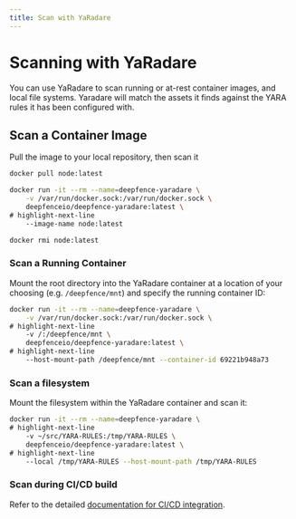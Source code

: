 ```yaml
---
title: Scan with YaRadare
---
```



# Scanning with YaRadare

You can use YaRadare to scan running or at-rest container images, and local file systems.  Yaradare will match the assets it finds against the YARA rules it has been configured with.

## Scan a Container Image

Pull the image to your local repository, then scan it

```bash
docker pull node:latest

docker run -it --rm --name=deepfence-yaradare \
    -v /var/run/docker.sock:/var/run/docker.sock \
    deepfenceio/deepfence-yaradare:latest \
# highlight-next-line
    --image-name node:latest

docker rmi node:latest
```

### Scan a Running Container

Mount the root directory into the YaRadare container at a location of your choosing (e.g. `/deepfence/mnt`) and specify the running container ID:

```bash
docker run -it --rm --name=deepfence-yaradare \
    -v /var/run/docker.sock:/var/run/docker.sock \
# highlight-next-line
    -v /:/deepfence/mnt \
    deepfenceio/deepfence-yaradare:latest \
# highlight-next-line
    --host-mount-path /deepfence/mnt --container-id 69221b948a73
```

### Scan a filesystem

Mount the filesystem within the YaRadare container and scan it:

```bash
docker run -it --rm --name=deepfence-yaradare \
# highlight-next-line
    -v ~/src/YARA-RULES:/tmp/YARA-RULES \
    deepfenceio/deepfence-yaradare:latest \
# highlight-next-line
    --local /tmp/YARA-RULES --host-mount-path /tmp/YARA-RULES
```

### Scan during CI/CD build

Refer to the detailed [documentation for CI/CD integration](https://github.com/deepfence/YaRadare/tree/main/ci-cd-integration).
